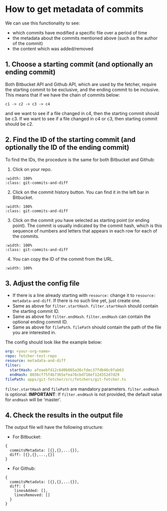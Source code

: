 # How to get metadata of commits

We can use this functionality to see:

- which commits have modified a specific file over a period of time
- the metadata about the commits mentioned above (such as the author of the commit)
- the content which was added/removed

## 1. Choose a starting commit (and optionally an ending commit)

Both Bitbucket API and Github API, which are used by the fetcher, require the starting commit to be exclusive, and the ending commit to be inclusive. This means that if we have the chain of commits below:

```text
c1 -> c2 -> c3 -> c4
```

and we want to see if a file changed in c4, then the starting commit should be c3. If we want to see if a file changed in c4 or c3, then starting commit should be c2.

## 2. Find the ID of the starting commit (and optionally the ID of the ending commit)

To find the IDs, the procedure is the same for both Bitbucket and Github:

1. Click on your repo.

```{image} ../../../_static/git-images/commits-metadata-and-diff-1.png
:width: 100%
:class: git-commits-and-diff
```

2. Click on the commit history button. You can find it in the left bar in Bitbucket.

```{image} ../../../_static/git-images/commits-metadata-and-diff-2.png
:width: 100%
:class: git-commits-and-diff
```

3. Click on the commit you have selected as starting point (or ending point). The commit is usually indicated by the commit hash, which is this sequence of numbers and letters that appears in each row for each of the commits.

```{image} ../../../_static/git-images/commits-metadata-and-diff-3.png
:width: 100%
:class: git-commits-and-diff
```

4. You can copy the ID of the commit from the URL.

```{image} ../../../_static/git-images/commits-metadata-and-diff-4.png
:width: 100%
```

## 3. Adjust the config file

- If there is a line already starting with `resource:` change it to `resource: metadata-and-diff`. If there is no such line yet, just create one.
- Same as above for `filter.startHash`. `filter.startHash` should contain the starting commit ID.
- Same as above for `filter.endHash`. `filter.endHash` can contain the optional ending commit ID.
- Same as above for `filePath`. `filePath` should contain the path of the file you are interested in.

The config should look like the example below:

```yaml
org: <your-org-name>
repo: fetcher-test-repo
resource: metadata-and-diff
filter:
  startHash: afeaebf412c6d0b865a36cfdec37fdb46c0fab63
  endHash: 8036cf75f4b7365efea76cbd716ef12d352d7d29
filePath: apps/git-fetcher/src/fetchers/git-fetcher.ts
```

`filter.startHash` and `filePath` are mandatory parameters. `filter.endHash` is optional.
**IMPORTANT**: If `filter.endHash` is not provided, the default value for `endHash` will be 'master'.

## 4. Check the results in the output file

The output file will have the following structure:

- For Bitbucket:

```text
{
  commitsMetadata: [{},{},...{}],
  diff: [{},{},...,{}]
}
```

- For Github:

```text
{
  commitsMetadata: [{},{},...{}],
  diff: {
    linesAdded: [],
    linesRemoved: []
  }
}
```
